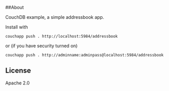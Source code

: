 ##About

CouchDB example, a simple addressbook app.

Install with 
    
    couchapp push . http://localhost:5984/addressbook

or (if you have security turned on)

    couchapp push . http://adminname:adminpass@localhost:5984/addressbook
  
## License

Apache 2.0

